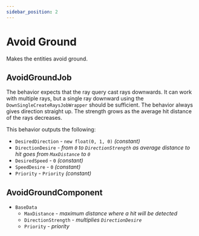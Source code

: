 ```yaml
---
sidebar_position: 2
---
```


# Avoid Ground

Makes the entities avoid ground.

## AvoidGroundJob

The behavior expects that the ray query cast rays downwards. It can work with multiple rays, but a single ray downward using the `DownSingleCreateRaysJobWrapper` should be sufficient. The behavior always gives direction straight up. The strength grows as the average hit distance of the rays decreases.

This behavior outputs the following: 
- `DesiredDirection` - `new float(0, 1, 0)` *(constant)*
- `DirectionDesire` - *from `0` to `DirectionStrength` as average distance to hit goes from `MaxDistance` to `0`*
- `DesiredSpeed` - `0` *(constant)*
- `SpeedDesire` - `0` *(constant)*
- `Priority` -  `Priority` *(constant)*

## AvoidGroundComponent

- `BaseData`
    - `MaxDistance` - *maximum distance where a hit will be detected*
    - `DirectionStrength` - *multiplies `DirectionDesire`*
    - `Priority` - *priority*